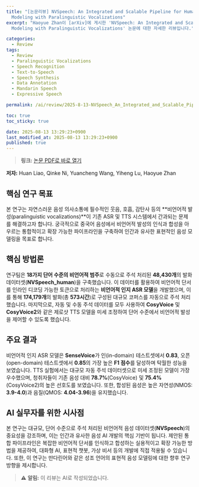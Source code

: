 ```yaml
---
title: "[논문리뷰] NVSpeech: An Integrated and Scalable Pipeline for Human-Like Speech
  Modeling with Paralinguistic Vocalizations"
excerpt: "Haoyue Zhan이 [arXiv]에 게시한 'NVSpeech: An Integrated and Scalable Pipeline for Human-Like Speech
  Modeling with Paralinguistic Vocalizations' 논문에 대한 자세한 리뷰입니다."

categories:
  - Review
tags:
  - Review
  - Paralinguistic Vocalizations
  - Speech Recognition
  - Text-to-Speech
  - Speech Synthesis
  - Data Annotation
  - Mandarin Speech
  - Expressive Speech

permalink: /ai/review/2025-8-13-NVSpeech_An_Integrated_and_Scalable_Pipeline_for_Human-Like_Speech_Modeling_with_Paralinguistic_Vocalizations/

toc: true
toc_sticky: true

date: 2025-08-13 13:29:23+0900
last_modified_at: 2025-08-13 13:29:23+0900
published: true
---
```

> **링크:** [논문 PDF로 바로 열기](https://arxiv.org/abs/2508.04195)

**저자:** Huan Liao, Qinke Ni, Yuancheng Wang, Yiheng Lu, Haoyue Zhan



## 핵심 연구 목표
본 연구는 자연스러운 음성 의사소통에 필수적인 웃음, 호흡, 감탄사 등의 **비언어적 발성(paralinguistic vocalizations)**이 기존 ASR 및 TTS 시스템에서 간과되는 문제를 해결하고자 합니다. 궁극적으로 중국어 음성에서 비언어적 발성의 인식과 합성을 아우르는 통합적이고 확장 가능한 파이프라인을 구축하여 인간과 유사한 표현적인 음성 모델링을 목표로 합니다.

## 핵심 방법론
연구팀은 **18가지 단어 수준의 비언어적 범주**로 수동으로 주석 처리된 **48,430개**의 발화 데이터셋(**NVSpeech_human**)을 구축했습니다. 이 데이터를 활용하여 비언어적 단서를 인라인 디코딩 가능한 토큰으로 처리하는 **비언어적 인지 ASR 모델**을 개발했으며, 이를 통해 **174,179개**의 발화(총 **573시간**)로 구성된 대규모 코퍼스를 자동으로 주석 처리했습니다. 마지막으로, 자동 및 수동 주석 데이터를 모두 사용하여 **CosyVoice** 및 **CosyVoice2**와 같은 제로샷 TTS 모델을 미세 조정하여 단어 수준에서 비언어적 발성을 제어할 수 있도록 했습니다.

## 주요 결과
비언어적 인지 ASR 모델은 **SenseVoice**가 인(in-domain) 테스트셋에서 **0.83**, 오픈(open-domain) 테스트셋에서 **0.85**의 가장 높은 **F1 점수**를 달성하며 탁월한 성능을 보였습니다. TTS 실험에서는 대규모 자동 주석 데이터셋으로 미세 조정된 모델이 가장 우수했으며, 청취자들이 기존 음성 대비 **78.7%**(CosyVoice) 및 **75.4%**(CosyVoice2)의 높은 선호도를 보였습니다. 또한, 합성된 음성은 높은 자연성(NMOS: **3.9-4.0**)과 음질(QMOS: **4.04-3.96**)을 유지했습니다.

## AI 실무자를 위한 시사점
본 연구는 대규모, 단어 수준으로 주석 처리된 비언어적 음성 데이터셋(**NVSpeech**)의 중요성을 강조하며, 이는 인간과 유사한 음성 AI 개발의 핵심 기반이 됩니다. 제안된 통합 파이프라인은 복잡한 비언어적 단서를 인식하고 합성하는 실용적이고 확장 가능한 방법을 제공하여, 대화형 AI, 표현적 챗봇, 가상 비서 등의 개발에 직접 적용될 수 있습니다. 또한, 이 연구는 만다린어와 같은 성조 언어의 표현적 음성 모델링에 대한 향후 연구 방향을 제시합니다.

> ⚠️ **알림:** 이 리뷰는 AI로 작성되었습니다.